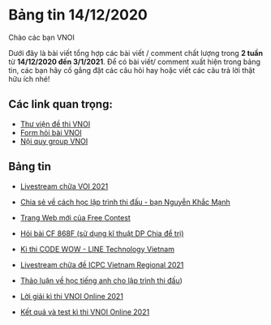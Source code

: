 # Bảng tin 14/12/2020
Chào các bạn VNOI

Dưới đây là bài viết tổng hợp các bài viết / comment chất lượng trong **2 tuần** từ **14/12/2020 đến 3/1/2021**. Để có bài viết/ comment xuất hiện trong bảng tin, các bạn hãy cố gắng đặt các câu hỏi hay hoặc viết các câu trả lời thật hữu ích nhé!

## Các link quan trọng:
* [Thư viện đề thi VNOI](https://drive.google.com/drive/folders/1LBcmCf7TEwKJeaIgDRk-BBkHQbkHyR3n?usp=sharing)
* [Form hỏi bài VNOI](https://www.facebook.com/groups/VNOIForum/permalink/3591035067583968/)
* [Nội quy group VNOI](https://www.facebook.com/groups/VNOIForum/permalink/3551923554828453/)

## Bảng tin
* [Livestream chữa VOI 2021](https://www.facebook.com/vnoi.wiki/videos/308545883881762)

* [Chia sẻ về cách học lập trình thi đấu - bạn Nguyễn Khắc Mạnh](https://www.facebook.com/groups/VNOIForum/permalink/3794123667275106/)

* [Trang Web mới của Free Contest](https://www.facebook.com/groups/VNOIForum/permalink/3836861573001315/)

* [Hỏi bài CF 868F (sử dụng kĩ thuật DP Chia để trị)](https://www.facebook.com/groups/VNOIForum/permalink/3835637126457093/)

* [Kì thi CODE WOW - LINE Technology Vietnam](https://www.facebook.com/groups/VNOIForum/permalink/3830589686961837/)

* [Livestream chữa đề ICPC Vietnam Regional 2021](https://www.facebook.com/groups/VNOIForum/permalink/3826237537397052/)

* [Thảo luận về học tiếng anh cho lập trình thi đấu](https://www.facebook.com/groups/VNOIForum/permalink/3808249232529216/))

* [Lời giải kì thi VNOI Online 2021](https://www.facebook.com/groups/VNOIForum/permalink/3813838455303627/)

* [Kết quả và test kì thi VNOI Online 2021](https://www.facebook.com/groups/VNOIForum/permalink/3811864558834350/)
